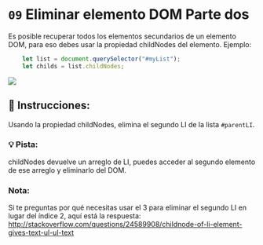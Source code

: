 # `09` Eliminar elemento DOM Parte dos

Es posible recuperar todos los elementos secundarios de un elemento DOM, para eso debes usar la propiedad childNodes del elemento.
Ejemplo:
```js
    let list = document.querySelector("#myList");
    let childs = list.childNodes;   
```

![](http://i.imgur.com/LEyjPMW.png"") 

## 📝 Instrucciones:

Usando la propiedad childNodes, elimina el segundo LI de la lista `#parentLI`.

### 💡 Pista:

childNodes devuelve un arreglo de LI, puedes acceder al segundo elemento de ese arreglo y eliminarlo del DOM.

### Nota:
Si te preguntas por qué necesitas usar el 3 para eliminar el segundo LI en lugar del índice 2, aquí está la respuesta: http://stackoverflow.com/questions/24589908/childnode-of-li-element-gives-text-ul-ul-text